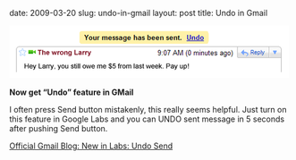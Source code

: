 date: 2009-03-20
slug: undo-in-gmail
layout: post
title: Undo in Gmail


<a href="http://gmailblog.blogspot.com/2009/03/new-in-labs-undo-send.html"><img src="/static/tumblr_files/kLg0R7T3tl9yexbqdB8qL3o5o1_500.png"/></a><br/><p><b>Now get &#8220;Undo&#8221; feature in GMail</b></p>



<p>I often press Send button mistakenly, this really seems helpful. Just turn on this feature in Google Labs and you can UNDO sent message in 5 seconds after pushing Send button.</p>



<p><a href="http://gmailblog.blogspot.com/2009/03/new-in-labs-undo-send.html" target="_blank">Official Gmail Blog: New in Labs: Undo Send</a></p>
